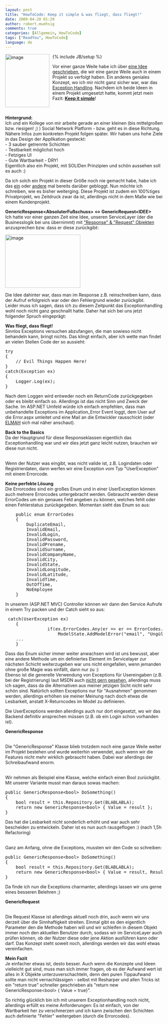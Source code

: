 ```yaml
---
layout: post
title: "HowToCode: Keep it simple & was fliegt, dass fliegt!"
date: 2009-04-28 01:29
author: robert.muehsig
comments: true
categories: [Allgemein, HowToCode]
tags: ["ReadYou", HowToCode]
language: de
---
```

{% include JB/setup %}
<a href="{{BASE_PATH}}/assets/wp-images-de/image718.png"><img style="border-top-width: 0px; border-left-width: 0px; border-bottom-width: 0px; margin: 0px 10px 0px 0px; border-right-width: 0px" height="170" alt="image" src="{{BASE_PATH}}/assets/wp-images-de/image-thumb696.png" width="141" align="left" border="0" /></a>   <p>Vor einer ganze Weile habe ich &#252;ber <a href="{{BASE_PATH}}/2008/08/13/howtocode-readyou-evolution-der-architektur/">eine Idee geschrieben</a>, die wir eine ganze Weile auch in einem Projekt so verfolgt haben. Ein anderes geniales Konzept, wo ich mir nicht ganz sicher war, war das <a href="{{BASE_PATH}}/2009/02/06/howtocode-errorcodes-exceptions-den-user-informieren-wenn-etwas-schief-luft-wie-gehts/">Exception Handling</a>. Nachdem ich beide Ideen in einem Projekt umgesetzt hatte, kommt jetzt mein Fazit: <a href="http://de.wikipedia.org/wiki/KISS-Prinzip"><strong>Keep it simple</strong></a>!</p>  <p>&#160;</p> 
<!--more-->
  <p><strong>Hintergrund:      <br /></strong>Ich und ein Kollege von mir arbeite gerade an einer kleinen (bis mittelgro&#223;en bzw. riesigen! ;) ) Social Network Platform - bzw. geht es in diese Richtung. N&#228;here Infos zum konkreten Projekt folgen sp&#228;ter. Wir haben uns hohe Ziele in das Design der Applikation gesteckt:     <br />- 3 sauber getrennte Schichten     <br />- Testbarkeit m&#246;glichst hoch     <br />- Fetziges UI&#160; <br />- Gute Wartbarkeit - DRY!     <br />Eigentlich also ein Projekt, mit SOLIDen Prinzipien und sch&#246;n aussehen soll es auch :)</p>  <p>Da ich solch ein Projekt in dieser Gr&#246;&#223;e noch nie gemacht habe, habe ich das <a href="{{BASE_PATH}}/2009/02/06/howtocode-errorcodes-exceptions-den-user-informieren-wenn-etwas-schief-luft-wie-gehts/">ein</a> oder <a href="{{BASE_PATH}}/2008/08/13/howtocode-readyou-evolution-der-architektur/">andere</a> mal bereits dar&#252;ber gebloggt. Nun m&#246;chte ich schreiben, wie es bisher weiterging. Diese Projekt ist zudem ein 100%tiges Privatprojekt, wo Zeitdruck zwar da ist, allerdings nicht in dem Ma&#223;e wie bei einem Kundenprojekt.</p>  <p><strong>GenericResponse&lt;AbsoluterFu&#223;schuss&gt; &lt;-&gt; GenericRequest&lt;IDEE&gt;      <br /></strong>Ich hatte vor einer ganzen Zeit eine Idee, unseren ServiceLayer (der die Businesslogik bei uns &#252;bernimmt) mit <a href="{{BASE_PATH}}/2009/02/06/howtocode-errorcodes-exceptions-den-user-informieren-wenn-etwas-schief-luft-wie-gehts/">&quot;Response&quot; &amp; &quot;Request&quot; Objekten</a> anzusprechen bzw. dass er diese zur&#252;ckgibt:</p>  <p><a href="{{BASE_PATH}}/assets/wp-images-de/image719.png"><img style="border-right: 0px; border-top: 0px; border-left: 0px; border-bottom: 0px" height="170" alt="image" src="{{BASE_PATH}}/assets/wp-images-de/image-thumb697.png" width="240" border="0" /></a> </p>  <p>Die Idee dahinter war, dass man im Response z.B. reinschreiben kann, dass der Aufruf erfolgreich war oder den Fehlergrund wieder zur&#252;ckgibt.    <br />Leider muss ich sagen, dass ich zu diesem Zeitpunkt das Exceptionhandling wohl noch nicht ganz geschnallt hatte. Daher hat sich bei uns jetzt folgender Spruch eingepr&#228;gt:</p>  <p><strong>Was fliegt, dass fliegt!</strong>     <br />Sinnlos Exceptions versuchen abzufangen, die man sowieso nicht behandeln kann, bringt nichts. Das klingt einfach, aber ich wette man findet an vielen Stellen Code der so aussieht:</p>  <div class="wlWriterSmartContent" id="scid:812469c5-0cb0-4c63-8c15-c81123a09de7:956787f9-8cf1-4b5a-a98b-36bfcb619ac8" style="padding-right: 0px; display: inline; padding-left: 0px; float: none; padding-bottom: 0px; margin: 0px; padding-top: 0px"><pre name="code" class="c#">try
{
	// Evil Things Happen Here!
}
catch(Exception ex)
{
	Logger.Log(ex);
}</pre></div>

<p>Nach dem Loggen wird entweder noch ein ReturnCode zur&#252;ckgegeben oder es bleibt einfach so. Allerdings ist das nicht Sinn und Zweck der Sache. Im ASP.NET Umfeld w&#252;rde ich einfach empfehlen, dass man unbehandelte Exceptions im Application_Error Event loggt, dem User auf die Error.aspx umleitet und eine Mail an die Entwickler rausschickt (oder <a href="http://www.hanselman.com/blog/ELMAHErrorLoggingModulesAndHandlersForASPNETAndMVCToo.aspx">ELMAH</a> sich mal n&#228;her anschaut).</p>

<p><strong>Back to the Basics 
    <br /></strong>Da der Hauptgrund f&#252;r diese Responseklassen eigentlich das Exceptionhandling war und wir dies jetzt ganz leicht nutzen, brauchen wir diese nun nicht. 

  <br />Wenn der Nutzer was eingibt, was nicht valide ist, z.B. Logindaten oder Registrierdaten, dann werfen wir eine Exception vom Typ &quot;UserException&quot; mit einem Errorcode. </p>

<p><strong>Keine perfekte L&#246;sung
    <br /></strong>Die Errorcodes sind ein gro&#223;es Enum und in einer UserException k&#246;nnen auch mehrere Errorcodes untergebracht werden. Gebraucht werden diese ErrorCodes um ein genaues Feld angeben zu k&#246;nnen, welches fehlt oder einen Fehlerstatus zur&#252;ckgegeben. Momentan sieht das Enum so aus:</p>

<div class="wlWriterSmartContent" id="scid:812469c5-0cb0-4c63-8c15-c81123a09de7:a8aad00c-6992-4fd0-8206-3d4c4c435904" style="padding-right: 0px; display: inline; padding-left: 0px; float: none; padding-bottom: 0px; margin: 0px; padding-top: 0px"><pre name="code" class="c#">    public enum ErrorCodes
    {
        DuplicateEmail,
        InvalidEmail,
        InvalidLogin,
        InvalidPassword,
        InvalidPrename,
        InvalidSurname,
        InvalidCompanyName,
        InvalidCity,
        InvalidState,
        InvalidLongitude,
        InvalidLatitude,
        InvalidTime,
        OutOfTime,
        NoEmployee
    }</pre></div>

<p>In unserem (ASP.NET MVC) Controller k&#246;nnen wir dann den Service Aufrufe in einem Try packen und der Catch sieht so aus:</p>

<div class="wlWriterSmartContent" id="scid:812469c5-0cb0-4c63-8c15-c81123a09de7:cb1fdcaf-38a0-4db0-9936-59e779a54917" style="padding-right: 0px; display: inline; padding-left: 0px; float: none; padding-bottom: 0px; margin: 0px; padding-top: 0px"><pre name="code" class="c#"> catch(UserException ex)
 	{
                if(ex.ErrorCodes.Any(er =&gt; er == ErrorCodes.InvalidEmail))
                    ModelState.AddModelError("email", "Ungültige Email-Adresse");
	...
	}</pre></div>

<p>Dass das Enum sicher immer weiter anwachsen wird ist uns bewusst, aber eine andere Methode um ein definiertes Element im Servicelayer zur n&#228;chsten Schicht weiterzugeben war uns nicht eingefallen, wenn jemanden ohne gro&#223;e Magie was einf&#228;llt, dann nur zu :)&#160; <br />Ebenso ist die generelle Verwendung von Exceptions f&#252;r Usereingaben (z.B. bei der Registrierung) laut MSDN auch <a href="http://msdn.microsoft.com/en-us/library/ms229014(VS.80).aspx">nicht gern gesehen</a>, allerdings muss ich sagen, dass da die Alternativen aus meiner jetzigen Sicht nicht sehr sch&#246;n sind. Nat&#252;rlich sollten Exceptions nur f&#252;r &quot;Ausnahmen&quot; genommen werden, allerdings erh&#246;hen sie meiner Meinung nach doch etwas die Lesbarkeit, anstatt X-Returncodes im Model zu definieren.</p>

<p>Die UserExceptions werden allerdings auch nur dort eingesetzt, wo wir das Backend definitiv ansprechen m&#252;ssen (z.B. ob ein Login schon vorhanden ist). </p>

<p><strong>GenericResponse</strong>

  <br />Die &quot;GenericResponse&quot; Klasse blieb trotzdem noch eine ganze Weile weiter im Projekt bestehen und wurde weiterhin verwendet, auch wenn wir die Features nicht mehr wirklich gebraucht haben. Dabei war allerdings der Schreibaufwand enorm. 

  <br />Wir nehmen als Beispiel eine Klasse, welche einfach einen Bool zur&#252;ckgibt. Mit unserer Variante musst man daraus sowas machen:</p>

<p></p>

<div class="wlWriterSmartContent" id="scid:812469c5-0cb0-4c63-8c15-c81123a09de7:53ee5aaf-04aa-426a-9feb-af50638b8e2e" style="padding-right: 0px; display: inline; padding-left: 0px; float: none; padding-bottom: 0px; margin: 0px; padding-top: 0px"><pre name="code" class="c#">public GenericResponse&lt;bool&gt; DoSomething()
{
	bool result = this.Repository.Get(BLABLABLA);
	return new GenericResponse&lt;bool&gt; { Value = result };
}</pre></div>

<p></p>

<p>Das hat die Lesbarkeit nicht sonderlich erh&#246;ht und war auch sehr bescheiden zu entwickeln. Daher ist es nun auch rausgeflogen :) (nach 1,5h Refactoring)&#160; <br />

  <br />Ganz am Anfang, ohne die Exceptions, mussten wir den Code so schreiben:</p>

<p>
  <div class="wlWriterSmartContent" id="scid:812469c5-0cb0-4c63-8c15-c81123a09de7:0a2ced4c-a0e9-4c93-9122-8f78503ced55" style="padding-right: 0px; display: inline; padding-left: 0px; float: none; padding-bottom: 0px; margin: 0px; padding-top: 0px"><pre name="code" class="c#">public GenericResponse&lt;bool&gt; DoSomething()
{
	bool result = this.Repository.Get(BLABLABLA);
	return new GenericResponse&lt;bool&gt; { Value = result, Result = ServiceResult.Succeeded };
}</pre></div>
</p>

<p>Da finde ich nun die Exceptions charmanter, allerdings lassen wir uns gerne eines besseren Belehren ;)</p>
<strong></strong>

<p><strong>GenericRequest</strong> 

  <br />Die Request Klasse ist allerdings aktuell noch drin, auch wenn wir uns derzeit &#252;ber die Sinnhaftigkeit streiten. Einmal gibt es den eigentlich Parameter den die Methode haben will und wir schleifen in diesem Objekt immer noch den aktuellen Benutzer durch, sodass wir im ServiceLayer auch pr&#252;fen k&#246;nnen, ob der Nutzer diese oder jene Aktion ausf&#252;hren kann oder darf. Das Konzept steht soweit noch, allerdings werden wir das wohl etwas vereinfachen.</p>

<p><strong>Mein Fazit 
    <br /></strong>Je einfacher etwas ist, desto besser. Auch wenn die Konzepte und Ideen vielleicht gut sind, muss man sich immer fragen, ob es der Aufwand wert ist alles in X Objekte unterzuverschachteln, denn den puren Tippaufwand sollte man nicht vernachl&#228;ssigen - selbst mit Resharper und allen Tricks ist ein &quot;return true&quot; schneller geschrieben als &quot;return new GenericResponse&lt;bool&gt; { Value = true}&quot;.</p>

<p>So richtig gl&#252;cklich bin ich mit unserem Exceptionhandling noch nicht, allerdings erf&#252;llt es meine Anforderungen: Es ist einfach, von der Wartbarkeit her zu verschmerzen und ich kann zwischen den Schichten auch definierte &quot;Fehler&quot; weitergeben (durch die Errorcodes). </p>
